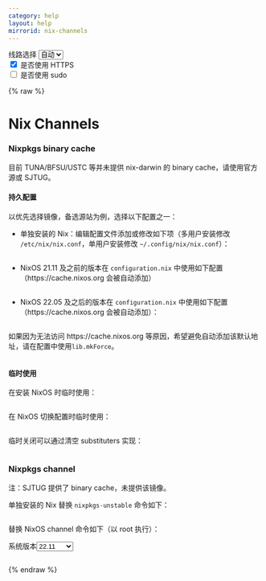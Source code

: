 ```yaml
---
category: help
layout: help
mirrorid: nix-channels
---
```


<!-- 本 markdown 从 tuna/mirrorz-help-ng 自动生成，如需修改，请修改其对应部分 -->

<style>.z-help tmpl { display: none }</style>

<div class="z-wrap">
    <form class="z-form z-global" onchange="form_update(null)" onsubmit="return false">
        <div>
            <label for="e0a5cecb">线路选择</label>
            <select id="e0a5cecb" name="host">
                <option selected="selected" value="{{ site.url }}">自动</option>
                <option value="{{ site.urlv4 }}">IPv4</option>
                <option value="{{ site.urlv6 }}">IPv6</option>
            </select>
        </div>
        <div>
            <input id="144d763c" name="_scheme" type="checkbox" checked>
            <label for="144d763c">是否使用 HTTPS</label>
        </div>
        <div>
            <input id="4659e7da" name="_sudo" type="checkbox">
            <label for="4659e7da">是否使用 sudo</label>
        </div>
    </form>
</div>
{% raw %}
<div class="z-help"><h1>Nix Channels</h1>
<h3>Nixpkgs binary cache</h3>
<p>目前 TUNA/BFSU/USTC 等并未提供 nix-darwin 的 binary cache，请使用官方源或 SJTUG。</p>
<h4>持久配置</h4>
<p>以优先选择镜像，备选源站为例，选择以下配置之一：</p>
<ul>
<li>
<p>单独安装的 Nix：编辑配置文件添加或修改如下项（多用户安装修改 <code>/etc/nix/nix.conf</code>，单用户安装修改 <code>~/.config/nix/nix.conf</code>）：<br/>
<div class="z-wrap"><form class="z-form" onchange="form_update(event)" onsubmit="return false"></form><pre class="z-code"></pre></div><tmpl><br/>
substituters = {{endpoint}}/store https://cache.nixos.org/<br/>
</tmpl></p>
</li>
<li>
<p>NixOS 21.11 及之前的版本在 <code>configuration.nix</code> 中使用如下配置（https://cache.nixos.org 会被自动添加）<br/>
<div class="z-wrap"><form class="z-form" onchange="form_update(event)" onsubmit="return false"></form><pre class="z-code"></pre></div><tmpl z-lang="nix"><br/>
    nix.binaryCaches = [ "{{endpoint}}/store" ];<br/>
</tmpl></p>
</li>
<li>
<p>NixOS 22.05 及之后的版本在 <code>configuration.nix</code> 中使用如下配置（https://cache.nixos.org 会被自动添加）：<br/>
<div class="z-wrap"><form class="z-form" onchange="form_update(event)" onsubmit="return false"></form><pre class="z-code"></pre></div><tmpl z-lang="nix"><br/>
    nix.settings.substituters = [ "{{endpoint}}/store" ];<br/>
</tmpl></p>
</li>
</ul>
<p>如果因为无法访问 https://cache.nixos.org 等原因，希望避免自动添加该默认地址，请在配置中使用<code>lib.mkForce</code>。</p>
<div class="z-wrap"><form class="z-form" onchange="form_update(event)" onsubmit="return false"></form><pre class="z-code"></pre></div><tmpl z-lang="nix">
# load `lib` into namespace at the file head with `{ config, pkgs, lib, ... }:`
nix.settings.substituters = lib.mkForce [ "{{endpoint}}/store" ];
</tmpl>
<h4>临时使用</h4>
<p>在安装 NixOS 时临时使用：</p>
<div class="z-wrap"><form class="z-form" onchange="form_update(event)" onsubmit="return false"></form><pre class="z-code"></pre></div><tmpl z-lang="bash">
nixos-install --option substituters "{{endpoint}}/store"
</tmpl>
<p>在 NixOS 切换配置时临时使用：</p>
<div class="z-wrap"><form class="z-form" onchange="form_update(event)" onsubmit="return false"></form><pre class="z-code"></pre></div><tmpl z-lang="bash">
nixos-rebuild --option substituters "{{endpoint}}/store"
</tmpl>
<p>临时关闭可以通过清空 substituters 实现：</p>
<div class="z-wrap"><form class="z-form" onchange="form_update(event)" onsubmit="return false"></form><pre class="z-code"></pre></div><tmpl z-lang="bash">
nixos-rebuild --options substituters ""
</tmpl>
<h3>Nixpkgs channel</h3>
<p>注：SJTUG 提供了 binary cache，未提供该镜像。</p>
<p>单独安装的 Nix 替换 <code>nixpkgs-unstable</code> 命令如下：</p>
<div class="z-wrap"><form class="z-form" onchange="form_update(event)" onsubmit="return false"></form><pre class="z-code"></pre></div><tmpl z-lang="bash">
nix-channel --add {{endpoint}}/nixpkgs-unstable nixpkgs
nix-channel --update
</tmpl>
<p>替换 NixOS channel 命令如下（以 root 执行）：</p>
<div class="z-wrap"><form class="z-form" onchange="form_update(event)" onsubmit="return false"><div><label for="f79f9576" title>系统版本</label><select id="f79f9576" name="version" title><option value="22.11">22.11</option><option value="unstable">unstable</option><option value="22.05">22.05</option><option value="21.11">21.11</option></select></div></form><pre class="z-code"></pre></div><tmpl z-input="version" z-lang="bash">
nix-channel --add {{endpoint}}/nixos-{{version}} nixos
nix-channel --update
</tmpl><script id="z-config" type="application/x-mirrorz-help">eyJfIjogIk5peCBDaGFubmVscyIsICJibG9jayI6IFsibml4LWNoYW5uZWxzIl0sICJpbnB1dCI6IHsidmVyc2lvbiI6IHsiXyI6ICJcdTdjZmJcdTdlZGZcdTcyNDhcdTY3MmMiLCAib3B0aW9uIjogeyIyMi4xMSI6IG51bGwsICJ1bnN0YWJsZSI6IG51bGwsICIyMi4wNSI6IG51bGwsICIyMS4xMSI6IG51bGx9fX0sICJuYW1lIjogIm5peC1jaGFubmVscyJ9</script>
</div>

{% endraw %}

<script src="/static/js/mustache.js?{{ site.data['hash'] }}"></script>
<script src="/static/js/zdocs.js?{{ site.data['hash'] }}"></script>
